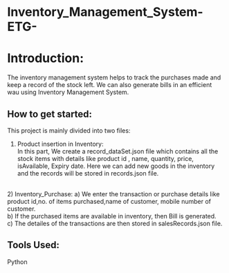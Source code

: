 # Inventory_Management_System-ETG-

# Introduction:
  The inventory management system helps to track the purchases made and keep a record of the stock left. We can also generate bills in an efficient wau using Inventory Management   System.

## How to get started:
  This project is mainly divided into two files:

  1) Product insertion in Inventory: <br />In this part, We create a record_dataSet.json file which contains all the stock items with details like product id , name, quantity, price,        isAvailable, Expiry date. Here we can add new goods in the inventory and the records will be stored in records.json file.
<br />
  2) Inventory_Purchase:
    a) We enter the transaction or purchase details like product id,no. of items purchased,name of customer, mobile number of customer.<br />
    b) If the purchased items are available in inventory, then Bill is generated.<br />
    c) The detailes of the transactions are then stored in salesRecords.json file.<br />

## Tools Used:
   
   Python
